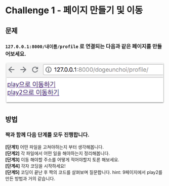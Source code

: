 # Challenge 1 - 페이지 만들기 및 이동

## 문제

### `127.0.0.1:8000/내이름/profile` 로 연결되는 다음과 같은 페이지를 만들어보세요.

![&#xD074;&#xB9AD; &#xC2DC; &#xC2E4;&#xC81C;&#xB85C; &#xC774;&#xB3D9;&#xB418;&#xC5B4;&#xC57C; &#xD569;&#xB2C8;&#xB2E4;.](../../.gitbook/assets/image%20%2863%29.png)

## 방법

### **짝과 함께 다음 단계를 모두 진행합니다.**

**\[단계1\]** 어떤 파일을 고쳐야하는지 부터 생각해봅니다.  
**\[단계2\]** 각 파일에서 어떤 일을 해야하는지 정리해봅니다.  
**\[단계3\]** 이동 해야할 주소를 어떻게 적어야할지 토론 해보세요.  
**\[단계4\]** 각자 코딩을 시작하세요!  
**\[단계5\]** 코딩이 끝난 후 짝의 코드를 살펴보며 질문합니다. hint: 9페이지에서 play2를 만든 방법과 거의 같습니다.

